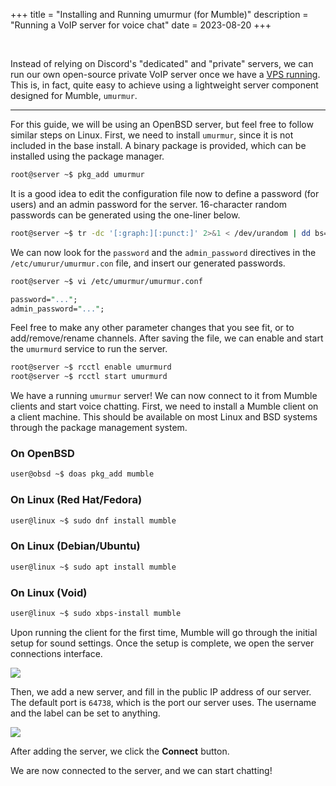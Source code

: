 +++
title = "Installing and Running umurmur (for Mumble)"
description = "Running a VoIP server for voice chat"
date = 2023-08-20
+++

&nbsp;

Instead of relying on Discord's "dedicated" and "private" servers, we can run our own open-source private VoIP server once we have a [VPS running](@/handbook/vps.md).
This is, in fact, quite easy to achieve using a lightweight server component designed for Mumble, `umurmur`.

---

For this guide, we will be using an OpenBSD server, but feel free to follow similar steps on Linux.
First, we need to install `umurmur`, since it is not included in the base install.
A binary package is provided, which can be installed using the package manager.

```sh
root@server ~$ pkg_add umurmur
```

It is a good idea to edit the configuration file now to define a password (for users) and an admin password for the server.
16-character random passwords can be generated using the one-liner below.

```sh
root@server ~$ tr -dc '[:graph:][:punct:]' 2>&1 < /dev/urandom | dd bs=16 count=1 status=none 2>&1 && printf "\n"
```

We can now look for the `password` and the `admin_password` directives in the `/etc/umurur/umurmur.con` file, and insert our generated passwords.

```sh
root@server ~$ vi /etc/umurmur/umurmur.conf
```

```pl
password="...";
admin_password="...";
```

Feel free to make any other parameter changes that you see fit, or to add/remove/rename channels.
After saving the file, we can enable and start the `umurmurd` service to run the server.

```sh
root@server ~$ rcctl enable umurmurd
root@server ~$ rcctl start umurmurd
```

We have a running `umurmur` server!
We can now connect to it from Mumble clients and start voice chatting.
First, we need to install a Mumble client on a client machine.
This should be available on most Linux and BSD systems through the package management system.

### On OpenBSD

```sh
user@obsd ~$ doas pkg_add mumble
```

### On Linux (Red Hat/Fedora)

```sh
user@linux ~$ sudo dnf install mumble
```

### On Linux (Debian/Ubuntu)

```sh
user@linux ~$ sudo apt install mumble
```

### On Linux (Void)

```sh
user@linux ~$ sudo xbps-install mumble
```

Upon running the client for the first time, Mumble will go through the initial setup for sound settings.
Once the setup is complete, we open the server connections interface.

<div class="text_img"><img src="/assets/images/handbook/mumbleconnect.png"></div>

Then, we add a new server, and fill in the public IP address of our server.
The default port is `64738`, which is the port our server uses.
The username and the label can be set to anything.

<div class="text_img"><img src="/assets/images/handbook/mumbleparams.png"></div>

After adding the server, we click the __Connect__ button.

We are now connected to the server, and we can start chatting!
